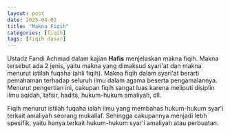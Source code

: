 ```yaml
---
layout: post
date: 2025-04-02
title: "Makna Fiqih"
categories: [fiqih]
tags: [fiqih dasar]
---
```

Ustadz Fandi Achmad dalam kajian **Hafis** menjelaskan makna fiqih. Makna tersebut ada 2 jenis, yaitu makna yang dimaksud syari'at dan makna menurut istilah fuqaha (ahli fiqih). Makna fiqih dalam syari'at berarti pemahaman terhadap seluruh ilmu dalam agama beserta pengamalannya. Menurut pengertian ini, cakupan fiqih sangat luas karena meliputi disiplin ilmu aqidah, tafsir, hadits, hukum-hukum amaliyah, dll.

Fiqih menurut istilah fuqaha ialah ilmu yang membahas hukum-hukum syar'i terkait amaliyah seorang mukallaf. Sehingga cakupannya menjadi lebh spesifik, yaitu hanya terkait hukum-hukum syar'i amaliyah atau perbuatan.

